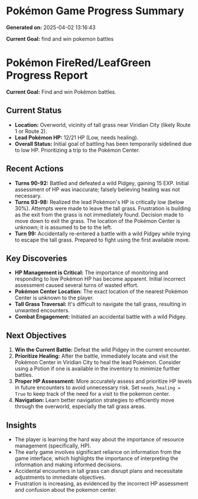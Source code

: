 # Pokémon Game Progress Summary

**Generated on:** 2025-04-02 13:16:43

**Current Goal:** find and win pokemon battles

# Pokémon FireRed/LeafGreen Progress Report

**Current Goal:** Find and win Pokémon battles.

## Current Status

*   **Location:** Overworld, vicinity of tall grass near Viridian City (likely Route 1 or Route 2).
*   **Lead Pokémon HP:** 12/21 HP (Low, needs healing).
*   **Overall Status:** Initial goal of battling has been temporarily sidelined due to low HP. Prioritizing a trip to the Pokémon Center.

## Recent Actions

*   **Turns 90-92:** Battled and defeated a wild Pidgey, gaining 15 EXP. Initial assessment of HP was inaccurate; falsely believing healing was not necessary.
*   **Turns 93-98:** Realized the lead Pokémon's HP is critically low (below 30%). Attempts were made to leave the tall grass. Frustration is building as the exit from the grass is not immediately found. Decision made to move down to exit the grass. The location of the Pokémon Center is unknown; it is assumed to be to the left.
*   **Turn 99:** Accidentally re-entered a battle with a wild Pidgey while trying to escape the tall grass. Prepared to fight using the first available move.

## Key Discoveries

*   **HP Management is Critical:** The importance of monitoring and responding to low Pokémon HP has become apparent. Initial incorrect assessment caused several turns of wasted effort.
*   **Pokémon Center Location:** The exact location of the nearest Pokémon Center is unknown to the player.
*   **Tall Grass Traversal:** It's difficult to navigate the tall grass, resulting in unwanted encounters.
*   **Combat Engagement:** Initiated an accidental battle with a wild Pidgey.

## Next Objectives

1.  **Win the Current Battle:** Defeat the wild Pidgey in the current encounter.
2.  **Prioritize Healing:** After the battle, immediately locate and visit the Pokémon Center in Viridian City to heal the lead Pokémon. Consider using a Potion if one is available in the inventory to minimize further battles.
3.  **Proper HP Assessment:** More accurately assess and prioritize HP levels in future encounters to avoid unnecessary risk. Set `needs_healing = True` to keep track of the need for a visit to the pokemon center.
4.  **Navigation:** Learn better navigation strategies to efficiently move through the overworld, especially the tall grass areas.

## Insights

*   The player is learning the hard way about the importance of resource management (specifically, HP).
*   The early game involves significant reliance on information from the game interface, which highlights the importance of interpreting the information and making informed decisions.
*   Accidental encounters in tall grass can disrupt plans and necessitate adjustments to immediate objectives.
*   Frustration is increasing, as evidenced by the incorrect HP assessment and confusion about the pokemon center.

